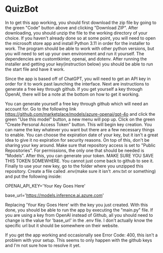 # QuizBot


In to get this app working, you should first download the zip file by going to the green "Code" button above and clicking "Download ZIP". After downloading, you should unzip the file to the working directory of your choice. If you haven't already done so at some point, you will need to open the microsoft store app and install Python 3.11 in order for the installer to work. The program should be able to work with other python versions, but you will need to set up your own environment and run it yourself. The dependencies are customtkinter, openai, and dotenv. After running the installer and getting your key(instruction below) you should be able to run the start file and have it work.

Since the app is based off of ChatGPT, you will need to get an API key in order for it to work past launching the interface. Next are instructions to generate a free key through github. If you get yourself a key through OpenAI, there will be a note at the bottom on how to get it working.

You can generate yourself a free key through github which will need an account for. Go to the following link
https://github.com/marketplace/models/azure-openai/gpt-4o
and click the green "Use this model" button, a new menu will pop up. Click on the green "Create Personal Access Token" button. This will begin key creation. You can name the key whatever you want but there are a few necessary things to enable.
You can choose the expiration date of your key, but it isn't a great idea to give it no expiration for security reasons. On top of this, don't be sharing your key around.
Make sure that repository access is set to "Public Repositories". For permissions, the only one that should be needed is "Models". After this, you can generate your token. MAKE SURE YOU SAVE THIS TOKEN SOMEWHERE. You cannot just come back to github to see it.
Finally to use your new key, go to the folder where you unzipped this repository. Create a file called .env(make sure it isn't .env.txt or something) and put the following inside:

OPENAI_API_KEY='Your Key Goes Here' 

base_url='https://models.inference.ai.azure.com'

Replacing 'Your Key Goes Here' with the key you just created. With this done, you should be able to run the app by executing the "main.py" file.
If you are using a key from OpenAI instead of Github, all you should need to change is the value for 'base_url' in the .env file. I don't actually know the specific url but it should be somewhere on their website.

If you get the app working and occasionally see Error Code: 400, this isn't a problem with your setup. This seems to only happen with the github keys and I'm not sure how to resolve it yet.

